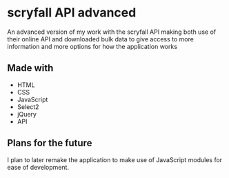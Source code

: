 # scryfall API advanced
 An advanced version of my work with the scryfall API making both use of their online API and downloaded bulk data to give access to more information and more options for how the application works

## Made with
- HTML
- CSS
- JavaScript
- Select2
- jQuery
- API

## Plans for the future
I plan to later remake the application to make use of JavaScript modules for ease of development.